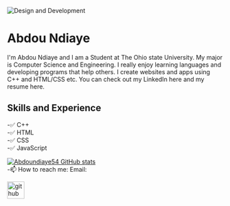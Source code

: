 
![Design and Development](https://coverfiles.alphacoders.com/550/55017.png)

# Abdou Ndiaye

I'm Abdou Ndiaye and I am a Student at The Ohio state University. My major is Computer Science and Engineering. I really enjoy learning languages and developing programs that help others. I create websites and apps using C++ and HTML/CSS etc. You can check out my LinkedIn here and my resume here.


## Skills and Experience
-✅  C++<br>
-✅  HTML<br>
-✅  CSS<br>
-✅  JavaScript<br>

[![Abdoundiaye54 GitHub stats](https://github-readme-stats.vercel.app/api?username=abdoundiaye54)](https://github.com/anuraghazra/github-readme-stats)<br>
-📫 How to reach me: Email: 


[<img src='https://cdn.jsdelivr.net/npm/simple-icons@3.0.1/icons/github.svg' alt='github' height='40'>](https://github.com/abdoundiaye54)  



